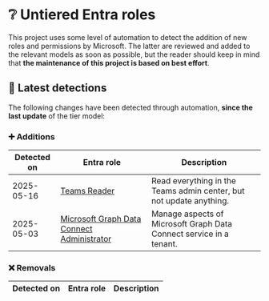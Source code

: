 # ❔ Untiered Entra roles

This project uses some level of automation to detect the addition of new roles and permissions by Microsoft. The latter are reviewed and added to the relevant models as soon as possible, but the reader should keep in mind that **the maintenance of this project is based on best effort**.

## 🔎 Latest detections

The following changes have been detected through automation, **since the last update** of the tier model:

### ➕ Additions

| Detected on | Entra role | Description |
|---|---|---|
| 2025-05-16 | [Teams Reader](https://graph.microsoft.com/v1.0/roleManagement/directory/roleDefinitions/1076ac91-f3d9-41a7-a339-dcdf5f480acc) | Read everything in the Teams admin center, but not update anything. |
| 2025-05-03 | [Microsoft Graph Data Connect Administrator](https://graph.microsoft.com/v1.0/roleManagement/directory/roleDefinitions/ee67aa9c-e510-4759-b906-227085a7fd4d) | Manage aspects of Microsoft Graph Data Connect service in a tenant. |

### ❌ Removals

| Detected on | Entra role | Description |
|---|---|---|
